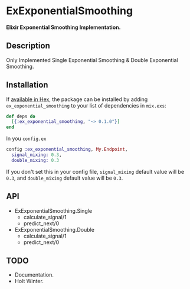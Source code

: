 # ExExponentialSmoothing

**Elixir Exponential Smoothing Implementation.**

## Description

Only Implemented Single Exponential Smoothing & Double Exponential Smoothing.

## Installation

If [available in Hex](https://hex.pm/docs/publish), the package can be installed
by adding `ex_exponential_smoothing` to your list of dependencies in `mix.exs`:

```elixir
def deps do
  [{:ex_exponential_smoothing, "~> 0.1.0"}]
end
```

In you `config.ex`

```elixir
config :ex_exponential_smoothing, My.Endpoint,
  signal_mixing: 0.3,
  double_mixing: 0.3
```

If you don't set this in your config file, `signal_mixing` default value will be `0.3`, and `double_mixing` default value will be `0.3`.

## API

* ExExponentialSmoothing.Single
    * calculate_signal/1
    * predict_next/0
* ExExponentialSmoothing.Double
    * calculate_signal/1
    * predict_next/0

## TODO

* Documentation.
* Holt Winter.
